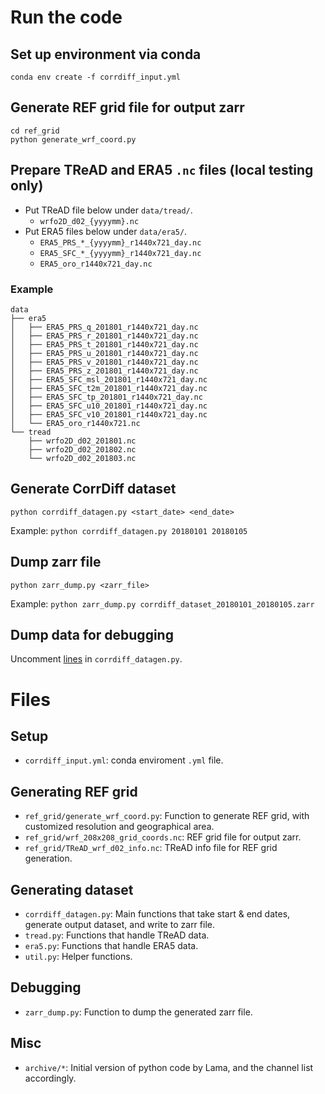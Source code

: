 # Run the code

## Set up environment via conda

```
conda env create -f corrdiff_input.yml
```

## Generate REF grid file for output zarr

```
cd ref_grid
python generate_wrf_coord.py
```

## Prepare TReAD and ERA5 `.nc` files (local testing only)
- Put TReAD file below under `data/tread/`.
  - `wrfo2D_d02_{yyyymm}.nc`
- Put ERA5 files below under `data/era5/`.
  - `ERA5_PRS_*_{yyyymm}_r1440x721_day.nc`
  - `ERA5_SFC_*_{yyyymm}_r1440x721_day.nc`
  - `ERA5_oro_r1440x721_day.nc`

### Example

```
data
├── era5
│   ├── ERA5_PRS_q_201801_r1440x721_day.nc
│   ├── ERA5_PRS_r_201801_r1440x721_day.nc
│   ├── ERA5_PRS_t_201801_r1440x721_day.nc
│   ├── ERA5_PRS_u_201801_r1440x721_day.nc
│   ├── ERA5_PRS_v_201801_r1440x721_day.nc
│   ├── ERA5_PRS_z_201801_r1440x721_day.nc
│   ├── ERA5_SFC_msl_201801_r1440x721_day.nc
│   ├── ERA5_SFC_t2m_201801_r1440x721_day.nc
│   ├── ERA5_SFC_tp_201801_r1440x721_day.nc
│   ├── ERA5_SFC_u10_201801_r1440x721_day.nc
│   ├── ERA5_SFC_v10_201801_r1440x721_day.nc
│   └── ERA5_oro_r1440x721.nc
└── tread
    ├── wrfo2D_d02_201801.nc
    ├── wrfo2D_d02_201802.nc
    └── wrfo2D_d02_201803.nc
```

## Generate CorrDiff dataset

```
python corrdiff_datagen.py <start_date> <end_date>
```
Example: `python corrdiff_datagen.py 20180101 20180105`

## Dump zarr file

```
python zarr_dump.py <zarr_file>
```
Example: `python zarr_dump.py corrdiff_dataset_20180101_20180105.zarr`

## Dump data for debugging
Uncomment [lines](https://github.com/bentian/corrdiff_input/blob/cfc60d0a32a8c208bbf100cfd0f838b204fb4077/corrdiff_datagen.py#L59) in `corrdiff_datagen.py`.

# Files

## Setup
- `corrdiff_input.yml`: conda enviroment `.yml` file.

## Generating REF grid
- `ref_grid/generate_wrf_coord.py`: Function to generate REF grid, with customized resolution and geographical area.
- `ref_grid/wrf_208x208_grid_coords.nc`: REF grid file for output zarr.
- `ref_grid/TReAD_wrf_d02_info.nc`: TReAD info file for REF grid generation.

## Generating dataset
- `corrdiff_datagen.py`: Main functions that take start & end dates, generate output dataset, and write to zarr file.
- `tread.py`: Functions that handle TReAD data.
- `era5.py`: Functions that handle ERA5 data.
- `util.py`: Helper functions.

## Debugging
- `zarr_dump.py`: Function to dump the generated zarr file.

## Misc
- `archive/*`: Initial version of python code by Lama, and the channel list accordingly.
